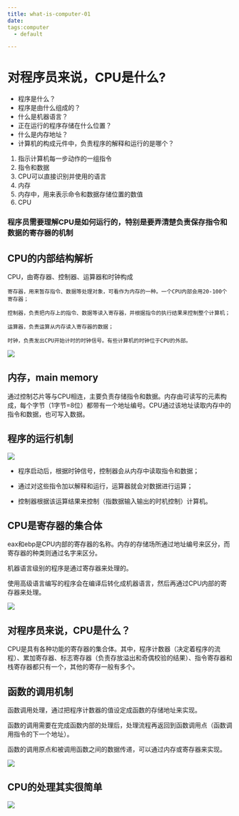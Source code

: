 ```yaml
---
title: what-is-computer-01
date: 
tags:computer
  - default

---
```


# 对程序员来说，CPU是什么? #

- 程序是什么？     
- 程序是由什么组成的？
- 什么是机器语言？
- 正在运行的程序存储在什么位置？
- 什么是内存地址？
- 计算机的构成元件中，负责程序的解释和运行的是哪个？

<!-- more -->

1. 指示计算机每一步动作的一组指令
2. 指令和数据
3. CPU可以直接识别并使用的语言
4. 内存
5. 内存中，用来表示命令和数据存储位置的数值
6. CPU

### 程序员需要理解CPU是如何运行的，特别是要弄清楚负责保存指令和数据的寄存器的机制
  
## CPU的内部结构解析 ##

CPU，由寄存器、控制器、运算器和时钟构成

    寄存器，用来暂存指令、数据等处理对象，可看作为内存的一种。一个CPU内部会用20-100个寄存器；

    控制器，负责把内存上的指令、数据等读入寄存器，并根据指令的执行结果来控制整个计算机；

    运算器，负责运算从内存读入寄存器的数据；

    时钟，负责发出CPU开始计时的时钟信号。有些计算机的时钟位于CPU的外部。

![](http://ww4.sinaimg.cn/large/691a3013gw1f48jduouctj20ex09k75p.jpg)

## 内存，main memory ##

通过控制芯片等与CPU相连，主要负责存储指令和数据。内存由可读写的元素构成，每个字节（1字节=8位）都带有一个地址编号。CPU通过该地址读取内存中的指令和数据，也可写入数据。

## 程序的运行机制 ##

![](http://ww3.sinaimg.cn/large/691a3013gw1f48jaizpv5j20eo0dxgne.jpg)

- 程序启动后，根据时钟信号，控制器会从内存中读取指令和数据；

- 通过对这些指令加以解释和运行，运算器就会对数据进行运算；

- 控制器根据该运算结果来控制（指数据输入输出的时机控制）计算机。

## CPU是寄存器的集合体 ##

eax和ebp是CPU内部的寄存器的名称。内存的存储场所通过地址编号来区分，而寄存器的种类则通过名字来区分。

机器语言级别的程序是通过寄存器来处理的。

使用高级语言编写的程序会在编译后转化成机器语言，然后再通过CPU内部的寄存器来处理。

![](http://ww3.sinaimg.cn/large/691a3013gw1f48k2ivnzxj20eg07uq4o.jpg)

## 对程序员来说，CPU是什么？ ##

CPU是具有各种功能的寄存器的集合体。其中，程序计数器（决定着程序的流程）、累加寄存器、标志寄存器（负责存放溢出和奇偶校验的结果）、指令寄存器和栈寄存器都只有一个，其他的寄存一般有多个。

## 函数的调用机制 ##

函数调用处理，通过把程序计数器的值设定成函数的存储地址来实现。

函数的调用需要在完成函数内部的处理后，处理流程再返回到函数调用点（函数调用指令的下一个地址）。

函数的调用原点和被调用函数之间的数据传递，可以通过内存或寄存器来实现。

![](http://ww3.sinaimg.cn/large/691a3013gw1f48lq66zp4j20en0b9wgg.jpg)

## CPU的处理其实很简单 ##

![](http://ww2.sinaimg.cn/large/691a3013gw1f48mio49goj20eu04p755.jpg)



